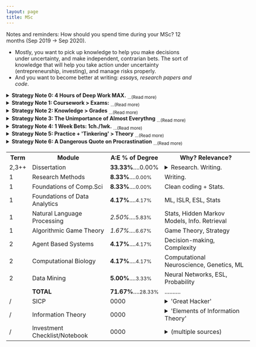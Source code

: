 ```yaml
---
layout: page
title: MSc 
---
```


<p class="message">
  Notes and reminders: How should you spend time during your MSc? 12 months (Sep 2019 -> Sep 2020).
  
  <ul>
  <li>Mostly, you want to pick up knowledge to help you make decisions under uncertainty, and make independent, contrarian bets. The sort of knowledge that will help you take action under uncertainty (entrepreneurship, investing), and manage risks properly.</li>
  <li>And you want to become better at writing: <i>essays, research papers and code</i>.</li>
  </ul>
</p>



<details><summary> <b>Strategy Note 0: 4 Hours of Deep Work MAX.</b> <sub>...(Read more) </sub></summary>
  4 hours of intense focus per day. That's all you should be aiming at, and most days you'll probably end up doing maybe 3. Anything more than that is overkill. The rest of your time should be free to do whatever you want. 3 or 4 hours of intense focus is worth more than 10 hours of mediocre, unfocused attention. 
  
</details>

<details><summary> <b>Strategy Note 1: Coursework > Exams:</b> <sub>...(Read more) </sub></summary>
<ul>
  <li> Term 1 coursework makes up **25.00%** of the degree. (<i>25! Important to do well here... 1st term...</i>)</li>
  <li> Term 2 coursework makes up **13.33%** of the degree. (<i>13... Can almost ignore...</i>)</li>
  <li> Term 3 final exams make up **28.33%** of the degree. </li>
  <li> Term 2,3++ dissertation is **33.33%** of the degree. (<i>33! Really important. Pick a cool topic then.</i>)</li>
  <li> All of this means: **70+%** of the degree is coursework/dissertation related. </li>
  <li> Which means that a deep understanding of the core principles, and writing code/reports/papers with clarity and interesting observations will get you most of your marks. *NOT* bland, mechanical, nerd-like memorisation of facts. </li>
</ul>
</details>

<details><summary> <b>Strategy Note 2: Knowledge > Grades</b> <sub>...(Read more) </sub></summary>
  You want knowledge that will...:
<ul>
  <li> Help you make decisions under uncertainty and risk. </li>
  <li> Help you self-reliantly take risks in the market </li>
  <li> Help you filter out the noise to get to the signal. </li>
</ul>
  Which means you should pick only topics that help you get to this goal: topics with lots of probability theory, information theory, machine learning and maybe a bit of complexity and game theory. Things that you are <i>excited</i> to learn. Otherwise, don't do it. Don't pick any topics just because they're easy. Choose them only if you're curious. And if there's a really crappy compulsory topic but it doesn't help you get to your goals, and it's only like 2% of the entire syllabus, it might actually be a good idea to skim it quickly and then ignore it. That'll keep you motivated with the rest of the course, and maybe you could spend that time on something more interesting, like a personal project, or something non-academic... Sacrificing 2% of your marks for a much more enjoyable year might be a genuinely good idea. Place your focus on curiosity and knowledge, not on grades. 
</details>

<details><summary> <b>Strategy Note 3: The Unimportance of Almost Everythng</b> <sub>...(Read more) </sub></summary>
  Just because someone wrote it down in a textbook, or just because someone is *saying* something, doesn't mean it's worth focusing on. In other words, learn how to ignore useless information - whatever the source. <br>
  <b>From an academic perspective:</b> You've found that, in a 30-page chapter in a textbook, there are only about 3 pages of core ideas and value. The rest is there to just help explain the material. And once you understand the topic, you never read all 30 pages... if anything, you skim over and only really consider those 3 or so pages. So figure out what those 3 pages are. Fit those 3 pages of knowledge on a single sheet of paper. Understand the fundamentals, and pick up intuition behind the ideas. Then ignore the rest of the crap. Keep doing that for all the material you get assigned. To really instinctively understand how legitimate this claim is, think how quickly you'd be able to explain the textbook chapter to a friend if you understood the material deeply. Yeah, exactly - you'd definitely not need 30 pages for that. 
  <br>
  <small>(Inspired by: quote from Antifragile: "much of what other people know isn't worth knowing")</small> 
</details>

<details><summary> <b>Strategy Note 4: 1 Week Bets: 1ch./1wk.</b> <sub>...(Read more) </sub></summary>
  Planning out what material to study on the side and which topics to master over the year seems too 'totalitarian' for your sense of curiosity. It actually makes you feel a bit anxious and imprisoned by your own stupid plan. In fact, your natural sense of disobedience makes you want to ignore your own dumb plan and pretend like it doesn't exist ('procrastination', they call it). That's probably the same reason why everyone fails their New Year's Resolutions: it's too totalitarian and controlling. A whole year of your behaviour is being forced to obey a decision you made over a single week or so. 
  <br>
  Instead, what you *should* try to do is: <b>Make <u>1-week:1-chapter</u> bets</b>. At the start of every week, choose 1 chapter's worth of material from *any* book or topic that you're most curious about. Your goal that week is to master the knowledge and applications of that chapter, and then write a 1-page cheat-sheet/guide for that chapter to summarise the core principles. 1 week is enough time to learn a decent chunk of material, but short enough that if you choose the wrong chapter and regret it, you only lose 1 week of time. That's about 50 decent 'chapters' of knowledge per year, if you keep it up. 
  <br>
  <small>(Inspired by: <b>1.</b> 'Shape Up', by some of the guys from Basecamp/37Signals; talks about 6-week bets when deciding what project to work on next, and <b>2.</b> the idea of the 'Rational Flaneur' from Antifragile.)</small> 
</details>

<details><summary> <b>Strategy Note 5: Practice + 'Tinkering' > Theory</b> <sub>...(Read more) </sub></summary>
  Focus on building skills and intuition to build and research unknown ideas. Tinkering around and creating: that's the goal. Do NOT worry at all about theoretical formulae. Much of theory *follows* the invention that sparked the research. Not the other way round. The best researchers probably tinker around and invent things playfully and non-theoretically. <u>They usually come up with formal mathematical proofs AFTER the invention. </u> How else did they know what they were trying to prove? If you do not grasp the intuitive practical consequences of an idea, how can you formulate theory for it? By logically following and combining existing proofs? If it was that straightforwardly logical and un-playful, people would already have discovered the idea. 
</details>

<details><summary> <b>Strategy Note 6: A Dangerous Quote on Procrastination</b> <sub>...(Read more) </sub></summary>
 <i>'One of the most dangerous illusions you get from school is the idea that doing great things requires a lot of discipline. Most subjects are taught in such a boring way that it's only by discipline that you can flog yourself through them. So I was surprised when, early in college, I read a quote by Wittgenstein saying that he had no self-discipline and had never been able to deny himself anything, not even a cup of coffee.

Now I know a number of people who do great work, and it's the same with all of them. They have little discipline. They're all terrible procrastinators and find it almost impossible to make themselves do anything they're not interested in.'</i> - from <i>What You'll Wish You'd Known<i> by Paul Graham

</details>

<table style ="width:130%">
  <tr>
    <th> <b> Term </b> </th>
    <th> <b> Module </b> </th>
    <th> <b> A:E % of Degree </b> </th>
    <th> <b> Why? Relevance? </b> </th>
  </tr>
  <tr>
    <td> 2,3++ </td>
    <td> Dissertation </td>
    <td> <b>33.33%</b>....0.00% </td>
    <td> <details><summary>Research. Writing.</summary> Independent thinking. Any topic. Chance to work on something (hopefully) idiosyncratic and at the intersection of many of your interests, at your own pace. Start researching in January, and then eventually you get the whole of summer to think exclusively about the problem.</details></td>
  </tr>
  <tr>
    <td> 1 </td>
    <td> Research Methods </td>
    <td> <b>8.33%</b>....<small>0.00% </small></td>
    <td> Writing. </td>
  </tr>
  <tr>
    <td> 1 </td>
    <td> Foundations of Comp.Sci </td>
    <td> <b>8.33%</b>....<small>0.00% </small></td>
    <td> Clean coding + Stats. </td>
  </tr>
  <tr>
    <td> 1 </td>
    <td> Foundations of Data Analytics </td>
    <td> <b>4.17%</b>....<small>4.17% </small></td>
    <td> ML, ISLR, ESL, Stats </td>
  </tr>
  <tr>
    <td> 1 </td>
    <td> Natural Language Processing </td>
    <td> <i>2.50%</i>....<small>5.83% </small></td>
    <td> Stats, Hidden Markov Models, Info. Retrieval </td>
  </tr>
  <tr>
    <td> 1 </td>
    <td> Algorithmic Game Theory </td>
    <td> <i>1.67%</i>....<small>6.67% </small></td>
    <td> Game Theory, Strategy </td>
  </tr>
  <tr>
    <td> 2 </td>
    <td> Agent Based Systems </td>
    <td> <b>4.17%</b>....<small>4.17% </small></td>
    <td> Decision-making, Complexity </td>
  </tr>
  <tr>
    <td> 2 </td>
    <td> Computational Biology </td>
    <td> <b>4.17%</b>....<small>4.17% </small></td>
    <td> Computational Neuroscience, Genetics, ML </td>
  </tr>
  <tr>
    <td> 2 </td>
    <td> Data Mining </td>
    <td> <b>5.00%</b>....<small>3.33% </small></td>
    <td> Neural Networks, ESL, Probability </td>
  </tr>
  <tr>
    <td>  </td>
    <td> <b> TOTAL <b> </td>
    <td> <b>71.67%</b>....<small>28.33%</small> </td>
    <td> .......... </td>
  </tr>
  <tr>
    <td> / </td>
    <td> SICP </td>
    <td> 0000 </td>
    <td> <details><summary>'Great Hacker'</summary> Need to know how to architect systems to a decent standard. If you're going to work in small, self-reliant teams in technical fields, this is crucial knowledge to have. But, don't really want to be a full-time developer though... Already tried that for a bit...</details></td>
      </tr>
  <tr>
    <td> / </td>
    <td> Information Theory </td>
    <td> 0000 </td>
    <td> <details><summary>'Elements of Information Theory'</summary> Read through and understand the relevant chapters in Elements of Information Theory. Especially the chapters on gambling, investing and predicting. Can probably ignore the rest - too theoretical for you right now.</details></td>
      </tr>
  <tr>
    <td> / </td>
    <td> Investment Checklist/Notebook </td>
    <td> 0000 </td>
    <td> <details><summary>(multiple sources)</summary> Re-read all those books + read new books + read blog posts on ideas from Quant Finance, and all the interesting ideas/mental models. Just quick paragraphs, and questions, as a list, on a single page. A few ideas: the investment ideas from Spitznagel's Dao Of Capital, ideas about Risk Parity, ideas about Volatility Tax, ideas from Tim Ferriss' interview with HF and VC guys, ideas from The Intelligent Investor, Margin of Safety, Common Stocks and Uncommon Profits...etc. Literally just build a list of paragraphs - each one explaining a certain investment thesis, or a risk-management idea, and add a question/statement exploring how you might be able to exploit this. </details></td>
</tr>
</table>
